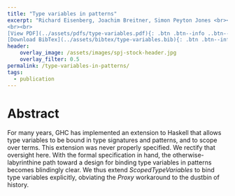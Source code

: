 ```yaml
---
title: "Type variables in patterns"
excerpt: "Richard Eisenberg, Joachim Breitner, Simon Peyton Jones <br><br> Published in <em>Proc ACM Haskell Symposium (Haskell '18)</em> by ACM
<br><br>
[View PDF](../assets/pdfs/type-variables.pdf){: .btn .btn--info ..btn--large}
[Download BibTex](../assets/bibtex/type-variables.bib){: .btn .btn--info ..btn--large}"
header:
    overlay_image: /assets/images/spj-stock-header.jpg
    overlay_filter: 0.5
permalink: /type-variables-in-patterns/
tags:
  - publication
---
```


# Abstract
For many years, GHC has implemented an extension to Haskell that allows type variables to be bound in type signatures and patterns, and to scope over terms. This extension was never properly specified. We rectify that oversight here. With the formal specification in hand, the otherwise-labyrinthine path toward a design for binding type variables in patterns becomes blindingly clear. We thus extend _ScopedTypeVariables_ to bind type variables explicitly, obviating the _Proxy_ workaround to the dustbin of history.
